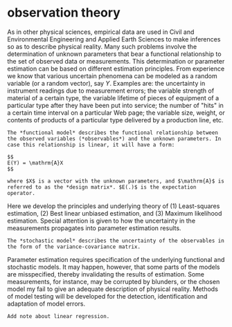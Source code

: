 # observation theory

As in other physical sciences, empirical data are used in Civil and Environmental Engineering and Applied Earth Sciences to make inferences so as to describe physical reality. Many such problems involve the determination of unknown parameters that bear a functional relationship to the set of observed data or measurements. This determination or parameter estimation can be based on different estimation principles. 
From experience we know that various uncertain phenomena can be modeled as a random variable (or a random vector), say $Y$. Examples are: the uncertainty in instrument readings due to measurement errors; the variable strength of material of a certain type,  the variable lifetime of pieces of equipment of a particular type after they have been put into service; the number of "hits" in a certain time interval on a particular Web page; the variable size, weight, or contents of products of a particular type delivered by a production line, etc. 

```{admonition} Definition
The *functional model* describes the functional relationship between the observed variables (*observables*) and the unknown parameters. In case this relationship is linear, it will have a form:

$$
E(Y) = \mathrm{A}X
$$

where $X$ is a vector with the unknown parameters, and $\mathrm{A}$ is referred to as the *design matrix*. $E(.)$ is the expectation operator.
```

Here we develop the principles and underlying theory of (1) Least-squares estimation, (2) Best linear unbiased estimation, and (3) Maximum likelihood estimation. Special attention is given to how the uncertainty in the measurements propagates into parameter estimation results.

```{admonition} Definition
The *stochastic model* describes the uncertainty of the observables in the form of the variance-covariance matrix.
```

Parameter estimation requires specification of the underlying functional and stochastic models. It may happen, however, that some parts of the models are misspecified, thereby invalidating the results of estimation. Some measurements, for instance, may be corrupted by blunders, or the chosen model my fail to give an adequate description of physical reality. Methods of model testing will be developed for the detection, identification and adaptation of model errors.



```{note}
Add note about linear regression.
```
